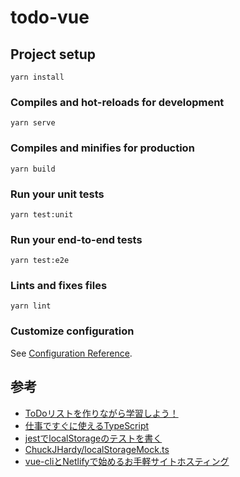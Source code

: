 # todo-vue

## Project setup
```
yarn install
```

### Compiles and hot-reloads for development
```
yarn serve
```

### Compiles and minifies for production
```
yarn build
```

### Run your unit tests
```
yarn test:unit
```

### Run your end-to-end tests
```
yarn test:e2e
```

### Lints and fixes files
```
yarn lint
```

### Customize configuration
See [Configuration Reference](https://cli.vuejs.org/config/).

## 参考

* [ToDoリストを作りながら学習しよう！](https://cr-vue.mio3io.com/tutorials/todo.html)
* [仕事ですぐに使えるTypeScript](https://future-architect.github.io/typescript-guide/index.html)
* [jestでlocalStorageのテストを書く](https://blog.ssrf.in/post/2017-07-18-testing-localstorage-with-jest/)
* [ChuckJHardy/localStorageMock.ts](https://gist.github.com/ChuckJHardy/be6819959c345548bc91d45d5fa7282c)
* [vue-cliとNetlifyで始めるお手軽サイトホスティング](https://qiita.com/mnuma/items/15f2e8a5f34a392bc604)
